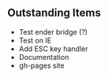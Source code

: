 Outstanding Items
-----------------

* Test ender bridge (?)
* Test on IE
* Add ESC key handler
* Documentation
* gh-pages site
